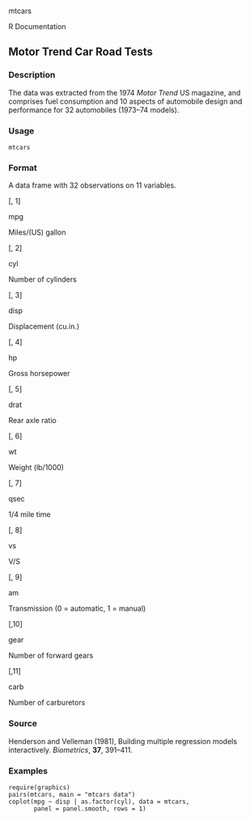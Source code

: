 mtcars

R Documentation

## Motor Trend Car Road Tests

### Description

The data was extracted from the 1974 _Motor Trend_ US magazine, and comprises
fuel consumption and 10 aspects of automobile design and performance for 32
automobiles (1973–74 models).

### Usage

    mtcars

### Format

A data frame with 32 observations on 11 variables.

[, 1]

mpg

Miles/(US) gallon

[, 2]

cyl

Number of cylinders

[, 3]

disp

Displacement (cu.in.)

[, 4]

hp

Gross horsepower

[, 5]

drat

Rear axle ratio

[, 6]

wt

Weight (lb/1000)

[, 7]

qsec

1/4 mile time

[, 8]

vs

V/S

[, 9]

am

Transmission (0 = automatic, 1 = manual)

[,10]

gear

Number of forward gears

[,11]

carb

Number of carburetors

### Source

Henderson and Velleman (1981), Building multiple regression models
interactively. _Biometrics_, **37**, 391–411.

### Examples

    
    require(graphics)
    pairs(mtcars, main = "mtcars data")
    coplot(mpg ~ disp | as.factor(cyl), data = mtcars,
           panel = panel.smooth, rows = 1)

